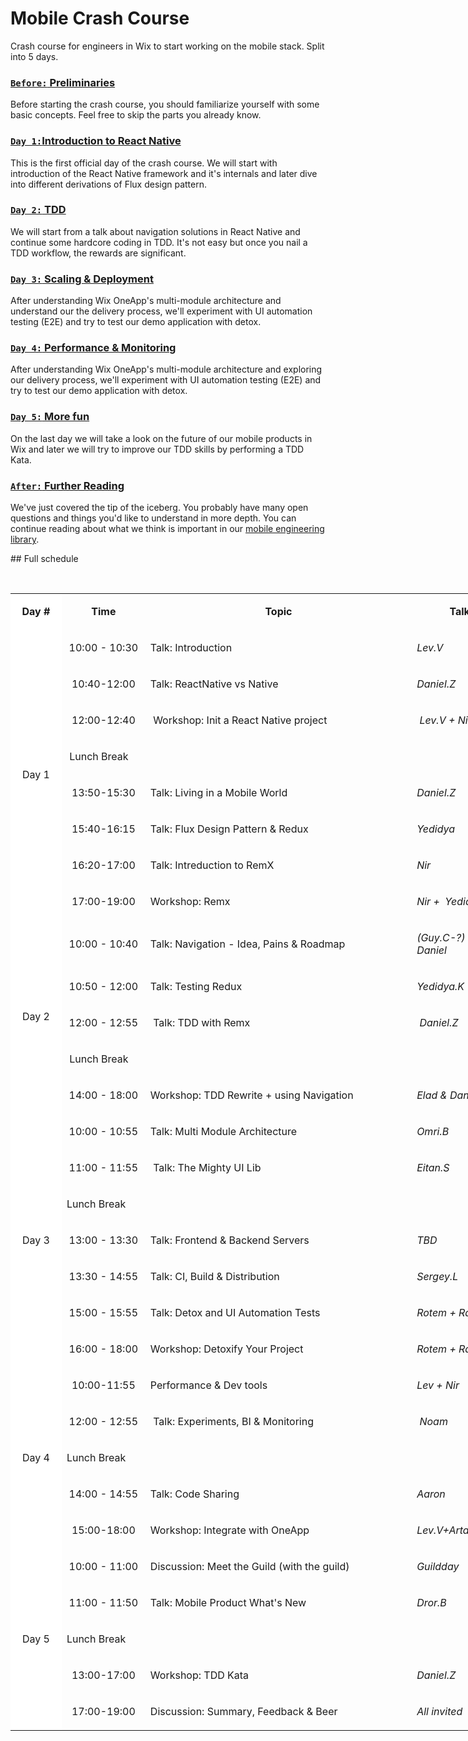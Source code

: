 # Mobile Crash Course
Crash course for engineers in Wix to start working on the mobile stack. Split into 5 days.

### [`Before:` Preliminaries](0-preliminaries.md)
Before starting the crash course, you should familiarize yourself with some basic concepts. Feel free to skip the parts you already know.

### [`Day 1:`Introduction to React Native](1-introduction-to-react-native.md)
This is the first official day of the crash course. We will start with introduction of the React Native framework and it's internals and later dive into different derivations of Flux design pattern. 



### [`Day 2:` TDD](2-tdd.md)
We will start from a talk about navigation solutions in React Native and continue some hardcore coding in TDD. It's not easy but once you nail a TDD workflow, the rewards are significant.



### [`Day 3:` Scaling & Deployment](3-scaling-and-deployment.md)
After understanding Wix OneApp's multi-module architecture and understand our the delivery process, we'll experiment with UI automation testing (E2E) and try to test our demo application with detox.



### [`Day 4:` Performance & Monitoring](4-performance-and-monitoring.md)
After understanding Wix OneApp's multi-module architecture and exploring our delivery process, we'll experiment with UI automation testing (E2E) and try to test our demo application with detox.


### [`Day 5:` More fun](5-more-fun.md)
On the last day we will take a look on the future of our mobile products in Wix and later we will try to improve our TDD skills by performing a TDD Kata.


### [`After:` Further Reading](https://github.com/wix/mobile-engineering-library)
We've just covered the tip of the iceberg. You probably have many open questions and things you'd like to understand in more depth. You can continue reading about what we think is important in our [mobile engineering library](https://github.com/wix/mobile-engineering-library).


<p>## Full schedule</p>
<p>&nbsp;</p>
<table style="width: 819px;">
<tbody>
<tr>
<td style="background-color: #ffffff; width: 70px; text-align: center;">
<p><strong>Day #</strong></p>
</td>
<td style="width: 125px; text-align: center;">
<p><strong>Time</strong></p>
</td>
<td style="width: 446px; text-align: center;">
<p><strong>Topic</strong></p>
</td>
<td style="width: 162px; text-align: center;">
<p><strong>Talk by</strong></p>
</td>
</tr>
<tr>
<td style="background-color: #ffffff; width: 70px; text-align: center;" rowspan="8">
<p><span style="font-weight: 400;">Day 1</span></p>
</td>
<td style="width: 125px; text-align: center;">
<p><span style="font-weight: 400;">10:00 - 10:30</span></p>
</td>
<td style="width: 446px;">
<p><span style="font-weight: 400;">Talk: Introduction</span></p>
</td>
<td style="width: 162px;">
<p><em><span style="font-weight: 400;">Lev.V</span></em></p>
</td>
</tr>
<tr>
<td style="width: 125px; text-align: center;">
<p><span style="font-weight: 400;">10:40-12:00</span></p>
</td>
<td style="width: 446px;">
<p class="p1"><span class="s1">Talk: ReactNative vs Native</span></p>
</td>
<td style="width: 162px;">
<p><em>Daniel.Z</em></p>
</td>
</tr>
<tr>
<td style="width: 125px; text-align: center;">
<p><span style="font-weight: 400;">12:00-12:40</span></p>
</td>
<td style="width: 446px;">&nbsp;<span class="s1">Workshop: Init a React Native project</span></td>
<td style="width: 162px;">&nbsp;<em>Lev.V + Nir.Yo</em></td>
</tr>
<tr>
<td style="width: 733px;" colspan="3">
<p><span style="font-weight: 400;">&nbsp;Lunch Break&nbsp;</span></p>
</td>
</tr>
<tr>
<td style="width: 125px; text-align: center;">
<p><span style="font-weight: 400;">13:50-15:30</span></p>
</td>
<td style="width: 446px;">
<p><span style="font-weight: 400;">Talk: Living in a Mobile World</span></p>
</td>
<td style="width: 162px;">
<p><em>Daniel.Z</em></p>
</td>
</tr>
<tr>
<td style="width: 125px; text-align: center;">
<p><span style="font-weight: 400;">15:40-16:15</span></p>
</td>
<td style="width: 446px;">
<p class="p1"><span class="s1">Talk: Flux Design Pattern &amp; Redux</span></p>
</td>
<td style="width: 162px;">
<p><em><span style="font-weight: 400;">Yedidya</span></em></p>
</td>
</tr>
<tr>
<td style="width: 125px; text-align: center;">
<p><span style="font-weight: 400;">16:20-17:00</span></p>
</td>
<td style="width: 446px;">
<p class="p1"><span class="s1">Talk: Intreduction to RemX </span></p>
</td>
<td style="width: 162px;">
<p><em><span style="font-weight: 400;">Nir</span></em></p>
</td>
</tr>
<tr>
<td style="width: 125px; text-align: center;">
<p><span style="font-weight: 400;">17:00-19:00</span></p>
</td>
<td style="width: 446px;">
<p><span style="font-weight: 400;">Workshop: Remx</span></p>
</td>
<td style="width: 162px;">
<p><em><span style="font-weight: 400;">Nir + &nbsp;Yedidya</span></em></p>
</td>
</tr>
<tr>
<td style="background-color: #ffffff; width: 70px; text-align: center;" rowspan="5">
<p><span style="font-weight: 400;">Day 2</span></p>
</td>
<td style="width: 125px; text-align: center;">
<p><span style="font-weight: 400;">10:00 - 10:40</span></p>
</td>
<td style="width: 446px;">
<p><span style="font-weight: 400;">Talk: Navigation - Idea, Pains &amp; Roadmap</span></p>
</td>
<td style="width: 162px;">
<p><em><span style="font-weight: 400;">(Guy.C-?) &amp; Ran.G &amp; Daniel</span></em></p>
</td>
</tr>
<tr>
<td style="width: 125px; text-align: center;">
<p><span style="font-weight: 400;">10:50 - 12:00</span></p>
</td>
<td style="width: 446px;">
<p><span style="font-weight: 400;">Talk: Testing Redux</span></p>
</td>
<td style="width: 162px;">
<p><em><span style="font-weight: 400;">Yedidya.K</span></em></p>
</td>
</tr>
<tr>
<td style="width: 125px; text-align: center;">
<p><span style="font-weight: 400;">12:00 - 12:55</span></p>
</td>
<td style="width: 446px;">&nbsp;Talk: TDD with Remx</td>
<td style="width: 162px;">&nbsp;<em>Daniel.Z</em></td>
</tr>
<tr>
<td style="width: 733px;" colspan="3">
<p>&nbsp;<span style="font-weight: 400;">Lunch Break</span></p>
</td>
</tr>
<tr>
<td style="width: 125px; text-align: center;">
<p><span style="font-weight: 400;">14:00 - 18:00</span></p>
</td>
<td style="width: 446px;">
<p><span style="font-weight: 400;">Workshop: TDD Rewrite + using Navigation </span></p>
</td>
<td style="width: 162px;">
<p><em><span style="font-weight: 400;">Elad &amp; </span></em><em><span style="font-weight: 400;">Daniel.Z</span></em></p>
</td>
</tr>
<tr>
<td style="background-color: #ffffff; width: 70px; text-align: center;" rowspan="7">
<p><span style="font-weight: 400;">Day 3</span></p>
</td>
<td style="width: 125px; text-align: center;">
<p><span style="font-weight: 400;">10:00 - 10:55</span></p>
</td>
<td style="width: 446px;">
<p>Talk: Multi Module Architecture</p>
</td>
<td style="width: 162px;">
<p><em><span style="font-weight: 400;">Omri.B</span></em></p>
</td>
</tr>
<tr>
<td style="width: 125px; text-align: center;">
<p>11:00 - 11:55</p>
</td>
<td style="width: 446px;">&nbsp;Talk: The Mighty UI Lib</td>
<td style="width: 162px;"><em>Eitan.S</em>&nbsp;</td>
</tr>
<tr>
<td style="width: 733px;" colspan="3">
<p><span style="font-weight: 400;">Lunch Break</span>&nbsp;</p>
</td>
</tr>
<tr>
<td style="width: 125px; text-align: center;">
<p><span style="font-weight: 400;">13:00 - 13:30</span></p>
</td>
<td style="width: 446px;">
<p><span style="font-weight: 400;">Talk: Frontend &amp; Backend Servers</span></p>
</td>
<td style="width: 162px;">
<p><em><span style="font-weight: 400;">TBD</span></em></p>
</td>
</tr>
<tr>
<td style="width: 125px; text-align: center;">
<p><span style="font-weight: 400;">13:30 - 14:55</span></p>
</td>
<td style="width: 446px;">
<p><span style="font-weight: 400;">Talk: CI, Build &amp; Distribution</span></p>
</td>
<td style="width: 162px;">
<p><em><span style="font-weight: 400;">Sergey.L</span></em></p>
</td>
</tr>
<tr>
<td style="width: 125px; text-align: center;">
<p><span style="font-weight: 400;">15:00 - 15:55</span></p>
</td>
<td style="width: 446px;">
<p><span style="font-weight: 400;">Talk: Detox and UI Automation Tests</span></p>
</td>
<td style="width: 162px;">
<p><em><span style="font-weight: 400;">Rotem + Ran</span></em></p>
</td>
</tr>
<tr>
<td style="width: 125px; text-align: center;">
<p><span style="font-weight: 400;">16:00 - 18:00</span></p>
</td>
<td style="width: 446px;">
<p><span style="font-weight: 400;">Workshop: Detoxify Your Project</span></p>
</td>
<td style="width: 162px;">
<p><em>Rotem + Ran</em></p>
</td>
</tr>
<tr>
<td style="background-color: #ffffff; width: 70px; text-align: center;" rowspan="5">
<p><span style="font-weight: 400;">Day 4</span></p>
</td>
<td style="width: 125px; text-align: center;">
<p><span style="font-weight: 400;">10:00-11:55</span></p>
</td>
<td style="width: 446px;">
<p>Performance &amp; Dev tools</p>
</td>
<td style="width: 162px;">
<p><em><span style="font-weight: 400;">Lev + Nir</span></em></p>
</td>
</tr>
<tr>
<td style="width: 125px; text-align: center;">
<p><span style="font-weight: 400;">12:00 - 12:55</span></p>
</td>
<td style="width: 446px;">&nbsp;Talk: Experiments, BI &amp; Monitoring</td>
<td style="width: 162px;">&nbsp;<em>Noam</em></td>
</tr>
<tr>
<td style="width: 733px;" colspan="3">
<p><span style="font-weight: 400;">Lunch Break</span></p>
</td>
</tr>
<tr>
<td style="width: 125px; text-align: center;">
<p><span style="font-weight: 400;">14:00 - 14:55 </span></p>
</td>
<td style="width: 446px;">
<p>Talk: Code Sharing</p>
</td>
<td style="width: 162px;">
<p><em>Aaron</em></p>
</td>
</tr>
<tr>
<td style="width: 125px; text-align: center;">
<p><span style="font-weight: 400;">15:00-18:00</span></p>
</td>
<td style="width: 446px;">
<p>Workshop: Integrate with OneApp</p>
</td>
<td style="width: 162px;">
<p><em><span style="font-weight: 400;">Lev.V+Artal+Sergey</span></em></p>
</td>
</tr>
<tr>
<td style="background-color: #ffffff; width: 70px; text-align: center;" rowspan="5">
<p><span style="font-weight: 400;">Day 5</span></p>
</td>
<td style="width: 125px; text-align: center;">
<p><span style="font-weight: 400;">10:00 - 11:00</span></p>
</td>
<td style="width: 446px;">
<p><span style="font-weight: 400;">Discussion: Meet the Guild (with the guild)</span></p>
</td>
<td style="width: 162px;">
<p><em><span style="font-weight: 400;">Guildday</span></em></p>
</td>
</tr>
<tr>
<td style="width: 125px; text-align: center;">
<p><span style="font-weight: 400;">11:00 - 11:50</span></p>
</td>
<td style="width: 446px;">
<p><span style="font-weight: 400;">Talk: Mobile Product What's New</span></p>
</td>
<td style="width: 162px;">
<p><em><span style="font-weight: 400;">Dror.B</span></em></p>
</td>
</tr>
<tr>
<td style="width: 733px;" colspan="3">
<p><span style="font-weight: 400;">Lunch Break</span></p>
</td>
</tr>
<tr>
<td style="width: 125px; text-align: center;">
<p><span style="font-weight: 400;">13:00-17:00</span></p>
</td>
<td style="width: 446px;">
<p>Workshop: TDD Kata</p>
</td>
<td style="width: 162px;">
<p><em>Daniel.Z</em></p>
</td>
</tr>
<tr>
<td style="width: 125px; text-align: center;">
<p><span style="font-weight: 400;">17:00-19:00</span></p>
</td>
<td style="width: 446px;">
<p>Discussion: Summary, Feedback &amp; Beer</p>
</td>
<td style="width: 162px;">
<p><em><span style="font-weight: 400;">All invited</span></em></p>
</td>
</tr>
</tbody>
</table>
<p>&nbsp;</p>
